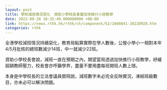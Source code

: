 ```yaml
---
layout: post
title: 學校減班情況惡化　資助小學校長會冀加快推行小班教學
date: 2022-09-28 18:35:49.000000000 +08:00
link: https://news.rthk.hk/rthk/ch/component/k2/1668841-20220928.htm
categories: rthk
---
```


全港學校減班情況持續惡化，教育局點算實際在學人數後，公營小學小一相對本年4/5月批核的總班數減少14班，中一就減少22班。

資助小學校長會說，減班一直在預期之內，期望當局透過加快推行小班教學，紓緩超額教師壓力，校長會亦呼籲學界，盡量不要用盡每班開班人數上限。

本身是中學校長的立法會議員鄧飛說，減班數字未必完全反映實況，凍結班級數目，亦未必可以解決問題。
